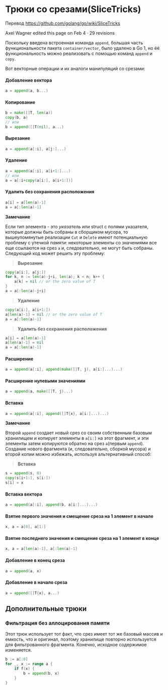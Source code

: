 # Трюки со срезами(SliceTricks)

Перевод https://github.com/golang/go/wiki/SliceTricks

Axel Wagner edited this page on Feb 4 · 29 revisions

Поскольку введена встроенная команда `append`, большая часть функциональности пакета `container/vector`, было удалено в Go 1, но ёё функциональность можно реализовать с помощью команд `append` и` copy`.

Вот векторные операции и их аналоги манипуляций со срезами:

#### Добавление вектора
```go
a = append(a, b...)
```

#### Копирование
```go
b = make([]T, len(a))
copy(b, a)
// или
b = append([]T(nil), a...)
```

#### Вырезание
```go
a = append(a[:i], a[j:]...)
```

#### Удаление
```go
a = append(a[:i], a[i+1:]...)
// или
a = a[:i+copy(a[i:], a[i+1:])]
```

#### Удалить без сохранения расположения
```go
a[i] = a[len(a)-1]
a = a[:len(a)-1]
```

**Замечание**

Если тип элемента - это *указатель* или struct с полями указателя, которые должны быть собраны в сборщиком мусора, то вышеупомянутые реализации `Cut` и `Delete` имеют потенциальную проблему с утечкой *памяти*: некоторые элементы со значениями все еще ссылаются на срез `a` и, следовательно, не могут быть собраны. Следующий код может решить эту проблему:

> **Вырезание**
```go
copy(a[i:], a[j:])
for k, n := len(a)-j+i, len(a); k < n; k++ {
	a[k] = nil // or the zero value of T
}
a = a[:len(a)-j+i]
```

> **Удаление**
```go
copy(a[i:], a[i+1:])
a[len(a)-1] = nil // or the zero value of T
a = a[:len(a)-1]
```

> **Удалить без сохранения расположения**
```go
a[i] = a[len(a)-1]
a[len(a)-1] = nil
a = a[:len(a)-1]
```

#### Расширение
```go
a = append(a[:i], append(make([]T, j), a[i:]...)...)
```

#### Расширение нулевыми значениями
```go
a = append(a, make([]T, j)...)
```

#### Вставка
```go
a = append(a[:i], append([]T{x}, a[i:]...)...)
```
**Замечание**

Второй `append` создает новый срез со своим собственным базовым хранилищем и копирует элементы в `a[i:]` на этот фрагмент, и эти элементы затем копируются обратно на срез `a`(первым `append`). Создание нового фрагмента (и, следовательно, сборкой мусора) и второй копии можно избежать, используя альтернативный способ:

> **Вставка**
```go
s = append(s, 0)
copy(s[i+1:], s[i:])
s[i] = x
```

#### Вставка вектора
```go
a = append(a[:i], append(b, a[i:]...)...)
```

#### Взятие первого значения и смещение среза на 1 элемент в начале
```go
x, a = a[0], a[1:]
```

#### Взятие последнего значения и смещение среза на 1 элемент в конце
```go
x, a = a[len(a)-1], a[:len(a)-1]
```

#### Добавление в конец среза
```go
a = append(a, x)
```

#### Добавление в начало среза
```go
a = append([]T{x}, a...)
```

## Дополнительные трюки
### Фильтрация без аллоцирования памяти

Этот трюк использует тот факт, что срез имеет тот же базовый массив и емкость, что и оригинал, поэтому хранилище повторно используется для фильтрованного фрагмента. Конечно, исходное содержимое изменяется.

```go
b := a[:0]
for _, x := range a {
	if f(x) {
		b = append(b, x)
	}
}
```
